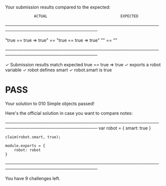 Your submission results compared to the expected:

                 ACTUAL                                 EXPECTED
────────────────────────────────────────────────────────────────────────────────

   "true == true => true"              ==    "true == true => true"
   ""                                  ==    ""

────────────────────────────────────────────────────────────────────────────────

✓ Submission results match expected
true == true => true
✓ exports a robot variable
✓ robot defines smart
✓ robot.smart is true

# PASS

Your solution to 010 Simple objects passed!

Here's the official solution in case you want to compare notes:

────────────────────────────────────────────────────────────────────────────────
    var robot = {
        smart: true
    }

    claim(robot.smart, true);

    module.exports = {
        robot: robot
    }

────────────────────────────────────────────────────────────────────────────────

You have 9 challenges left.
